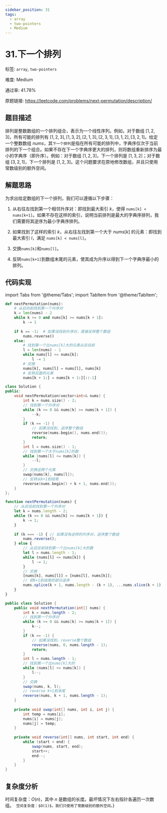 ```yaml
---
sidebar_position: 31
tags:
  - array
  - two-pointers
  - Medium
---
```


# 31.下一个排列

标签: `array`, `two-pointers`

难度: Medium

通过率: 41.78%

原题链接: https://leetcode.com/problems/next-permutation/description/

## 题目描述
排列是整数数组的一个排列组合，表示为一个线性序列。例如，对于数组 $[1,2,3]$，所有可能的排列有 $[1,2,3], [1,3,2], [2,1,3], [2,3,1], [3,1,2], [3,2,1]$。给定一个整数数组 $nums$，其`下一个排列`是指在所有可能的排列中，字典序仅次于当前排列的下一个组合。如果不存在下一个字典序更大的排列，则将数组重新排序为最小的字典序（即升序）。例如：对于数组 $[1,2,3]$，下一个排列是 $[1,3,2]$；对于数组 $[3,2,1]$，下一个排列是 $[1,2,3]$。这个问题要求在原地修改数组，并且只使用常数级别的额外空间。

## 解题思路
为求出给定数组的下一个排列，我们可以遵循以下步骤：

1. 从右往左找到第一个相邻升序对：即找到最大索引 $k$，使得 `nums[k] < nums[k+1]`。如果不存在这样的索引，说明当前排列是最大的字典序排列，我们需要将其逆序为最小字典序排列。

2. 如果找到了这样的索引 $k$，从右往左找到第一个大于 $nums[k]$ 的元素：即找到最大索引 $l$，满足 `nums[k] < nums[l]`。

3. 交换`nums[k]`和`nums[l]`。

4. 反转`nums[k+1]`到数组末尾的元素，使其成为升序以得到下一个字典序最小的排列。

## 代码实现
import Tabs from '@theme/Tabs';
import TabItem from '@theme/TabItem';

<Tabs>
<TabItem value="python" label="Python">

```python
def nextPermutation(nums):
    # 从后向前找到第一个升序对
    k = len(nums) - 2
    while k >= 0 and nums[k] >= nums[k + 1]:
        k -= 1
    
    if k == -1:  # 如果没找到升序对，直接反转整个数组
        nums.reverse()
    else:
        # 找到第一个比nums[k]大的元素从后往前
        l = len(nums) - 1
        while nums[l] <= nums[k]:
            l -= 1
        # 交换
        nums[k], nums[l] = nums[l], nums[k]
        # 反转后面的元素
        nums[k + 1:] = nums[k + 1:][::-1]
```

</TabItem>
<TabItem value="cpp" label="C++">

```cpp
class Solution {
public:
    void nextPermutation(vector<int>& nums) {
        int k = nums.size() - 2;
        // 找到第一个升序对
        while (k >= 0 && nums[k] >= nums[k + 1]) {
            --k;
        }
        if (k == -1) {
            // 如果没找到，逆序整个数组
            reverse(nums.begin(), nums.end());
            return;
        }
        int l = nums.size() - 1;
        // 找到第一个大于nums[k]的数
        while (nums[l] <= nums[k]) {
            --l;
        }
        // 交换这两个元素
        swap(nums[k], nums[l]);
        // 反转从k+1到结尾
        reverse(nums.begin() + k + 1, nums.end());
    }
};
```

</TabItem>
<TabItem value="javascript" label="JavaScript">

```javascript
function nextPermutation(nums) {
    // 从后往前找到第一个升序对
    let k = nums.length - 2;
    while (k >= 0 && nums[k] >= nums[k + 1]) {
        k -= 1;
    }
    
    if (k === -1) { // 如果没有这样的升序对，逆序整个数组
        nums.reverse();
    } else {
        // 从后往前找到第一个比nums[k]大的数
        let l = nums.length - 1;
        while (nums[l] <= nums[k]) {
            l -= 1;
        }
        // 交换
        [nums[k], nums[l]] = [nums[l], nums[k]];
        // 把k+1到结尾的部分逆序
        nums.splice(k + 1, nums.length - (k + 1), ...nums.slice(k + 1).reverse());
    }
}
```

</TabItem>
<TabItem value="java" label="Java">

```java
public class Solution {
    public void nextPermutation(int[] nums) {
        int k = nums.length - 2;
        // 找到第一个升序对
        while (k >= 0 && nums[k] >= nums[k + 1]) {
            k--;
        }
        if (k == -1) {
            // 如果没找到，reverse整个数组
            reverse(nums, 0, nums.length - 1);
            return;
        }
        int l = nums.length - 1;
        // 找到第一个比nums[k]大的
        while (nums[l] <= nums[k]) {
            l--;
        }
        // 交换
        swap(nums, k, l);
        // reverse k+1到末尾
        reverse(nums, k + 1, nums.length - 1);
    }
    
    private void swap(int[] nums, int i, int j) {
        int temp = nums[i];
        nums[i] = nums[j];
        nums[j] = temp;
    }
    
    private void reverse(int[] nums, int start, int end) {
        while (start < end) {
            swap(nums, start, end);
            start++;
            end--;
        }
    }
}
```

</TabItem>
</Tabs>

## 复杂度分析
时间复杂度：$O(n)$，其中 $n$ 是数组的长度。最坏情况下左右指针各遍历一次数组。`
空间复杂度：$O(1)$，我们只使用了常数级别的额外空间。`}
